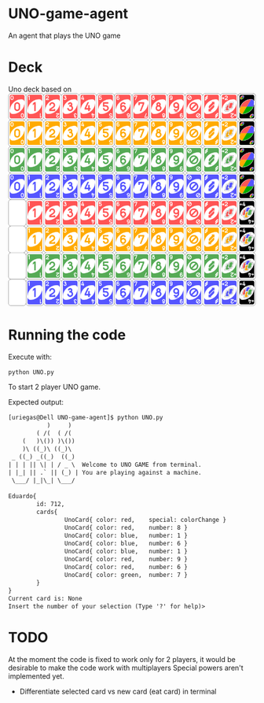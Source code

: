 # UNO-game-agent
An agent that plays the UNO game

# Deck
Uno deck based on ![](UNO_deck.png)

# Running the code
Execute with:
```
python UNO.py
```
To start 2 player UNO game.


Expected output:
```
[uriegas@Dell UNO-game-agent]$ python UNO.py
           )     )   
        ( /(  ( /(   
    (   )\()) )\())  
    )\ ((_)\ ((_)\   
 _ ((_) _((_)  ((_)  
| | | || \| | / _ \  Welcome to UNO GAME from terminal.
| |_| || .` || (_) | You are playing against a machine.
 \___/ |_|\_| \___/  

Eduardo{
        id: 712,
        cards{
                UnoCard{ color: red,    special: colorChange }
                UnoCard{ color: red,    number: 8 }
                UnoCard{ color: blue,   number: 1 }
                UnoCard{ color: blue,   number: 6 }
                UnoCard{ color: blue,   number: 1 }
                UnoCard{ color: red,    number: 9 }
                UnoCard{ color: red,    number: 6 }
                UnoCard{ color: green,  number: 7 }
        }
}
Current card is: None
Insert the number of your selection (Type '?' for help)>
```

# TODO
At the moment the code is fixed to work only for 2 players, it would be desirable to make the code work with multiplayers
Special powers aren't implemented yet.

* Differentiate selected card vs new card (eat card) in terminal
